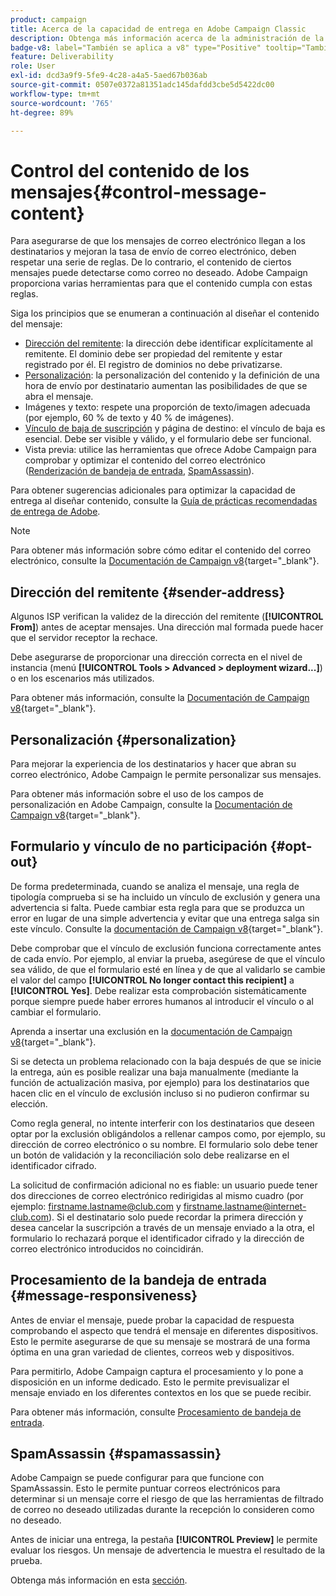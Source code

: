 ```yaml
---
product: campaign
title: Acerca de la capacidad de entrega en Adobe Campaign Classic
description: Obtenga más información acerca de la administración de la capacidad de entrega en Adobe Campaign
badge-v8: label="También se aplica a v8" type="Positive" tooltip="También se aplica a Campaign v8"
feature: Deliverability
role: User
exl-id: dcd3a9f9-5fe9-4c28-a4a5-5aed67b036ab
source-git-commit: 0507e0372a81351adc145dafdd3cbe5d5422dc00
workflow-type: tm+mt
source-wordcount: '765'
ht-degree: 89%

---
```


# Control del contenido de los mensajes{#control-message-content}

Para asegurarse de que los mensajes de correo electrónico llegan a los destinatarios y mejoran la tasa de envío de correo electrónico, deben respetar una serie de reglas. De lo contrario, el contenido de ciertos mensajes puede detectarse como correo no deseado. Adobe Campaign proporciona varias herramientas para que el contenido cumpla con estas reglas.

Siga los principios que se enumeran a continuación al diseñar el contenido del mensaje:

* [Dirección del remitente](#sender-address): la dirección debe identificar explícitamente al remitente. El dominio debe ser propiedad del remitente y estar registrado por él. El registro de dominios no debe privatizarse.
* [Personalización](#personalization): la personalización del contenido y la definición de una hora de envío por destinatario aumentan las posibilidades de que se abra el mensaje.
* Imágenes y texto: respete una proporción de texto/imagen adecuada (por ejemplo, 60 % de texto y 40 % de imágenes).
* [Vínculo de baja de suscripción](#opt-out) y página de destino: el vínculo de baja es esencial. Debe ser visible y válido, y el formulario debe ser funcional.
* Vista previa: utilice las herramientas que ofrece Adobe Campaign para comprobar y optimizar el contenido del correo electrónico ([Renderización de bandeja de entrada](#message-responsiveness), [SpamAssassin](#spamassassin)).

Para obtener sugerencias adicionales para optimizar la capacidad de entrega al diseñar contenido, consulte la [Guía de prácticas recomendadas de entrega de Adobe](https://experienceleague.adobe.com/docs/deliverability-learn/deliverability-best-practice-guide/content-best-practices-for-optimal-delivery.html?lang=es).

>[!NOTE]
>
>Para obtener más información sobre cómo editar el contenido del correo electrónico, consulte la [Documentación de Campaign v8](https://experienceleague.adobe.com/docs/campaign/campaign-v8/send/emails/defining-the-email-content.html?lang=es){target="_blank"}.

## Dirección del remitente {#sender-address}

Algunos ISP verifican la validez de la dirección del remitente (**[!UICONTROL From]**) antes de aceptar mensajes. Una dirección mal formada puede hacer que el servidor receptor la rechace.

Debe asegurarse de proporcionar una dirección correcta en el nivel de instancia (menú **[!UICONTROL Tools > Advanced > deployment wizard...]**) o en los escenarios más utilizados.

Para obtener más información, consulte la [Documentación de Campaign v8](https://experienceleague.adobe.com/docs/campaign/campaign-v8/send/emails/defining-the-email-content.html?lang=es){target="_blank"}.

## Personalización {#personalization}

Para mejorar la experiencia de los destinatarios y hacer que abran su correo electrónico, Adobe Campaign le permite personalizar sus mensajes.

Para obtener más información sobre el uso de los campos de personalización en Adobe Campaign, consulte la [Documentación de Campaign v8](https://experienceleague.adobe.com/en/docs/campaign/campaign-v8/send/personalize/personalization-fields){target="_blank"}.

## Formulario y vínculo de no participación {#opt-out}

De forma predeterminada, cuando se analiza el mensaje, una regla de tipología comprueba si se ha incluido un vínculo de exclusión y genera una advertencia si falta. Puede cambiar esta regla para que se produzca un error en lugar de una simple advertencia y evitar que una entrega salga sin este vínculo. Consulte la [documentación de Campaign v8](https://experienceleague.adobe.com/docs/campaign/campaign-v8/send/validate/delivery-analysis.html){target="_blank"}.

Debe comprobar que el vínculo de exclusión funciona correctamente antes de cada envío. Por ejemplo, al enviar la prueba, asegúrese de que el vínculo sea válido, de que el formulario esté en línea y de que al validarlo se cambie el valor del campo **[!UICONTROL No longer contact this recipient]** a **[!UICONTROL Yes]**. Debe realizar esta comprobación sistemáticamente porque siempre puede haber errores humanos al introducir el vínculo o al cambiar el formulario.

Aprenda a insertar una exclusión en la [documentación de Campaign v8](https://experienceleague.adobe.com/docs/campaign/campaign-v8/send/personalize/personalization-blocks.html){target="_blank"}.

Si se detecta un problema relacionado con la baja después de que se inicie la entrega, aún es posible realizar una baja manualmente (mediante la función de actualización masiva, por ejemplo) para los destinatarios que hacen clic en el vínculo de exclusión incluso si no pudieron confirmar su elección.

Como regla general, no intente interferir con los destinatarios que deseen optar por la exclusión obligándolos a rellenar campos como, por ejemplo, su dirección de correo electrónico o su nombre. El formulario solo debe tener un botón de validación y la reconciliación solo debe realizarse en el identificador cifrado.

La solicitud de confirmación adicional no es fiable: un usuario puede tener dos direcciones de correo electrónico redirigidas al mismo cuadro (por ejemplo: firstname.lastname@club.com y firstname.lastname@internet-club.com). Si el destinatario solo puede recordar la primera dirección y desea cancelar la suscripción a través de un mensaje enviado a la otra, el formulario lo rechazará porque el identificador cifrado y la dirección de correo electrónico introducidos no coincidirán.

## Procesamiento de la bandeja de entrada {#message-responsiveness}

Antes de enviar el mensaje, puede probar la capacidad de respuesta comprobando el aspecto que tendrá el mensaje en diferentes dispositivos. Esto le permite asegurarse de que su mensaje se mostrará de una forma óptima en una gran variedad de clientes, correos web y dispositivos.

Para permitirlo, Adobe Campaign captura el procesamiento y lo pone a disposición en un informe dedicado. Esto le permite previsualizar el mensaje enviado en los diferentes contextos en los que se puede recibir.

Para obtener más información, consulte [Procesamiento de bandeja de entrada](inbox-rendering.md).

## SpamAssassin {#spamassassin}

Adobe Campaign se puede configurar para que funcione con SpamAssassin. Esto le permite puntuar correos electrónicos para determinar si un mensaje corre el riesgo de que las herramientas de filtrado de correo no deseado utilizadas durante la recepción lo consideren como no deseado.

Antes de iniciar una entrega, la pestaña **[!UICONTROL Preview]** le permite evaluar los riesgos. Un mensaje de advertencia le muestra el resultado de la prueba.

Obtenga más información en esta [sección](spamassassin.md).
